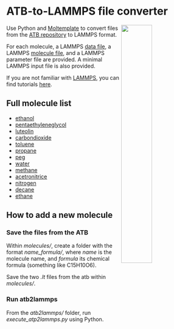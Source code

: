 # ATB-to-LAMMPS file converter

<a href="webp">
  <img src="molecules/luteolin_C15H10O6/luoteolin.png" align="right" width="40%"/>
</a>

Use Python and [Moltemplate](https://www.moltemplate.org/) to convert 
files from the [ATB repository](https://atb.uq.edu.au/) to LAMMPS format. 

For each molecule, a LAMMPS [data file](https://docs.lammps.org/read_data.html),
a LAMMPS [molecule file](https://docs.lammps.org/molecule.html),
and a LAMMPS parameter file are provided.
A minimal LAMMPS input file is also provided.

If you are not familiar with [LAMMPS](https://www.lammps.org/),
you can find tutorials [here](https://lammpstutorials.github.io/).

## Full molecule list

- [ethanol](molecules/ethanol_C2H5OH)
- [pentaethyleneglycol](molecules/pentaethyleneglycol_C10H22O6)
- [luteolin](molecules/luteolin_C15H10O6)
- [carbondioxide](molecules/carbondioxide_CO2)
- [toluene](molecules/toluene_C7H8)
- [propane](molecules/propane_C3H8)
- [peg](molecules/peg_C28H58O15)
- [water](molecules/water_H2O)
- [methane](molecules/methane_CH4)
- [acetronitrice](molecules/acetronitrice_C2H3N)
- [nitrogen](molecules/nitrogen_N2)
- [decane](molecules/decane_C10H22)
- [ethane](molecules/ethane_C2H6)

## How to add a new molecule

### Save the files from the ATB

Within *molecules/*, create a folder with the format *name_formula/*, 
where *name* is the molecule name, and *formula* its chemical formula
(something like C15H10O6).

Save the two *.lt* files from the atb within *molecules/*.

### Run atb2lammps

From the *atb2lammps/* folder, run *execute_atp2lammps.py* using Python.
